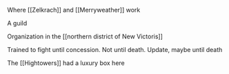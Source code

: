 Where [[Zelkrach]] and [[Merryweather]] work

A guild

Organization in the [[northern district of New Victoris]]

Trained to fight until concession. Not until death.
 Update, maybe until death

The [[Hightowers]] had a luxury box here